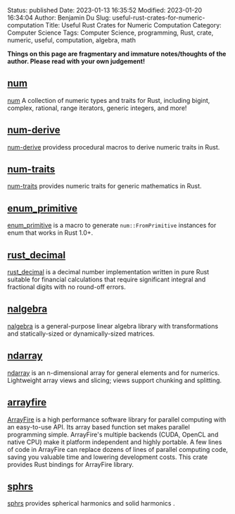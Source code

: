 Status: published
Date: 2023-01-13 16:35:52
Modified: 2023-01-20 16:34:04
Author: Benjamin Du
Slug: useful-rust-crates-for-numeric-computation
Title: Useful Rust Crates for Numeric Computation
Category: Computer Science
Tags: Computer Science, programming, Rust, crate, numeric, useful, computation, algebra, math

**Things on this page are fragmentary and immature notes/thoughts of the author. Please read with your own judgement!**


## [num](https://crates.io/crates/num)
[num](https://crates.io/crates/num)
A collection of numeric types and traits for Rust, 
including bigint, complex, rational, range iterators, generic integers, and more!

## [num-derive](https://crates.io/crates/num-derive)
[num-derive](https://crates.io/crates/num-derive)
providess procedural macros to derive numeric traits in Rust.

## [num-traits](https://crates.io/crates/num-traits)
[num-traits](https://crates.io/crates/num-traits)
provides numeric traits for generic mathematics in Rust.

## [enum_primitive](https://crates.io/crates/enum_primitive)
[enum_primitive](https://crates.io/crates/enum_primitive)
is a macro to generate `num::FromPrimitive` instances for enum that works in Rust 1.0+.

## [rust_decimal](https://crates.io/crates/rust_decimal)
[rust_decimal](https://crates.io/crates/rust_decimal)
is a decimal number implementation written in pure Rust suitable 
for financial calculations that require significant integral 
and fractional digits with no round-off errors.

## [nalgebra](https://crates.io/crates/nalgebra)
[nalgebra](https://crates.io/crates/nalgebra)
is a general-purpose linear algebra library with transformations 
and statically-sized or dynamically-sized matrices.

## [ndarray](https://crates.io/crates/ndarray)
[ndarray](https://crates.io/crates/ndarray)
is an n-dimensional array for general elements and for numerics. 
Lightweight array views and slicing; views support chunking and splitting.

## [arrayfire](https://crates.io/crates/arrayfire)
[ArrayFire](https://crates.io/crates/arrayfire)
is a high performance software library 
for parallel computing with an easy-to-use API. 
Its array based function set makes parallel programming simple. 
ArrayFire's multiple backends (CUDA, OpenCL and native CPU) 
make it platform independent and highly portable. 
A few lines of code in ArrayFire can replace dozens of lines of parallel computing code, 
saving you valuable time and lowering development costs. 
This crate provides Rust bindings for ArrayFire library.

## [sphrs](https://crates.io/crates/sphrs)
[sphrs](https://crates.io/crates/sphrs)
provides spherical harmonics and solid harmonics
.

